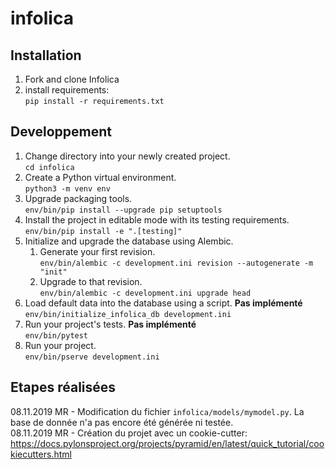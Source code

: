 # infolica

## Installation
1. Fork and clone Infolica
1. install requirements:  
   `pip install -r requirements.txt`

## Developpement
1. Change directory into your newly created project.  
   `cd infolica`
1. Create a Python virtual environment.  
   `python3 -m venv env`
1. Upgrade packaging tools.  
   `env/bin/pip install --upgrade pip setuptools`
1. Install the project in editable mode with its testing requirements.  
   `env/bin/pip install -e ".[testing]"`
1. Initialize and upgrade the database using Alembic.  
   1. Generate your first revision.  
      `env/bin/alembic -c development.ini revision --autogenerate -m "init"`
   1. Upgrade to that revision.  
      `env/bin/alembic -c development.ini upgrade head`
1. Load default data into the database using a script. **Pas implémenté**  
   `env/bin/initialize_infolica_db development.ini`
1. Run your project's tests. **Pas implémenté**  
   `env/bin/pytest`
1. Run your project.  
   `env/bin/pserve development.ini`

## Etapes réalisées
08.11.2019 MR - Modification du fichier `infolica/models/mymodel.py`. La base de donnée n'a pas encore été générée ni testée.  
08.11.2019 MR - Création du projet avec un cookie-cutter: https://docs.pylonsproject.org/projects/pyramid/en/latest/quick_tutorial/cookiecutters.html  
